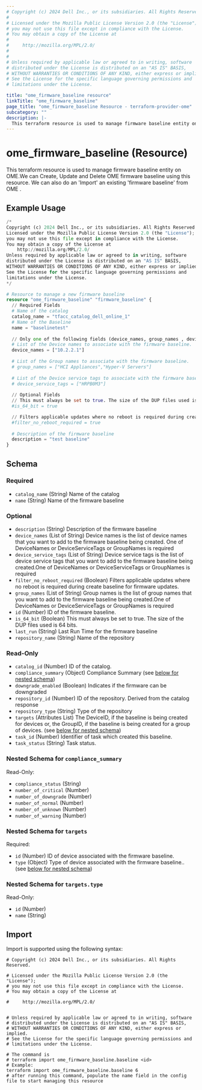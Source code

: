 ```yaml
---
# Copyright (c) 2024 Dell Inc., or its subsidiaries. All Rights Reserved.
# 
# Licensed under the Mozilla Public License Version 2.0 (the "License");
# you may not use this file except in compliance with the License.
# You may obtain a copy of the License at
# 
#     http://mozilla.org/MPL/2.0/
# 
# 
# Unless required by applicable law or agreed to in writing, software
# distributed under the License is distributed on an "AS IS" BASIS,
# WITHOUT WARRANTIES OR CONDITIONS OF ANY KIND, either express or implied.
# See the License for the specific language governing permissions and
# limitations under the License.

title: "ome_firmware_baseline resource"
linkTitle: "ome_firmware_baseline"
page_title: "ome_firmware_baseline Resource - terraform-provider-ome"
subcategory: ""
description: |-
  This terraform resource is used to manage firmware baseline entity on OME.We can Create, Update and Delete OME firmware baseline using this resource. We can also do an 'Import' an existing 'firmware baseline' from OME .
---
```


# ome_firmware_baseline (Resource)

This terraform resource is used to manage firmware baseline entity on OME.We can Create, Update and Delete OME firmware baseline using this resource. We can also do an 'Import' an existing 'firmware baseline' from OME .

## Example Usage

```terraform
/*
Copyright (c) 2024 Dell Inc., or its subsidiaries. All Rights Reserved.
Licensed under the Mozilla Public License Version 2.0 (the "License");
you may not use this file except in compliance with the License.
You may obtain a copy of the License at
    http://mozilla.org/MPL/2.0/
Unless required by applicable law or agreed to in writing, software
distributed under the License is distributed on an "AS IS" BASIS,
WITHOUT WARRANTIES OR CONDITIONS OF ANY KIND, either express or implied.
See the License for the specific language governing permissions and
limitations under the License.
*/

# Resource to manage a new firmware baseline
resource "ome_firmware_baseline" "firmware_baseline" {
  // Required Fields
  # Name of the catalog
  catalog_name = "tfacc_catalog_dell_online_1"
  # Name of the Baseline
  name = "baselinetest"
  
  // Only one of the following fields (device_names, group_names , device_service_tags) is required
  # List of the Device names to associate with the firmware baseline.
  device_names = ["10.2.2.1"]
  
  # List of the Group names to associate with the firmware baseline.
  # group_names = ["HCI Appliances","Hyper-V Servers"]
  
  # List of the Device service tags to associate with the firmware baseline.
  # device_service_tags = ["HRPB0M3"]
  
  // Optional Fields
  // This must always be set to true. The size of the DUP files used is 64 bits."
  #is_64_bit = true

  // Filters applicable updates where no reboot is required during create baseline for firmware updates. This field is set to false by default.
  #filter_no_reboot_required = true
  
  # Description of the firmware baseline 
  description = "test baseline"
}
```

<!-- schema generated by tfplugindocs -->
## Schema

### Required

- `catalog_name` (String) Name of the catalog
- `name` (String) Name of the firmware baseline

### Optional

- `description` (String) Description of the firmware baseline
- `device_names` (List of String) Device names is the list of device names that you want to add to the firmware baseline being created. One of DeviceNames or DeviceServiceTags or GroupNames is required
- `device_service_tags` (List of String) Device service tags is the list of device service tags that you want to add to the firmware baseline being created.One of DeviceNames or DeviceServiceTags or GroupNames is required
- `filter_no_reboot_required` (Boolean) Filters applicable updates where no reboot is required during create baseline for firmware updates.
- `group_names` (List of String) Group names is the list of group names that you want to add to the firmware baseline being created.One of DeviceNames or DeviceServiceTags or GroupNames is required
- `id` (Number) ID of the firmware baseline.
- `is_64_bit` (Boolean) This must always be set to true. The size of the DUP files used is 64 bits.
- `last_run` (String) Last Run Time for the firmware baseline
- `repository_name` (String) Name of the repository

### Read-Only

- `catalog_id` (Number) ID of the catalog.
- `compliance_summary` (Object) Compliance Summary (see [below for nested schema](#nestedatt--compliance_summary))
- `downgrade_enabled` (Boolean) Indicates if the firmware can be downgraded
- `repository_id` (Number) ID of the repository. Derived from the catalog response
- `repository_type` (String) Type of the repository
- `targets` (Attributes List) The DeviceID, if the baseline is being created for devices or, the GroupID, if the baseline is being created for a group of devices. (see [below for nested schema](#nestedatt--targets))
- `task_id` (Number) Identifier of task which created this baseline.
- `task_status` (String) Task status.

<a id="nestedatt--compliance_summary"></a>
### Nested Schema for `compliance_summary`

Read-Only:

- `compliance_status` (String)
- `number_of_critical` (Number)
- `number_of_downgrade` (Number)
- `number_of_normal` (Number)
- `number_of_unknown` (Number)
- `number_of_warning` (Number)


<a id="nestedatt--targets"></a>
### Nested Schema for `targets`

Required:

- `id` (Number) ID of device associated with the firmware baseline.
- `type` (Object) Type of device associated with the firmware baseline.. (see [below for nested schema](#nestedatt--targets--type))

<a id="nestedatt--targets--type"></a>
### Nested Schema for `targets.type`

Read-Only:

- `id` (Number)
- `name` (String)

## Import

Import is supported using the following syntax:

```shell
# Copyright (c) 2024 Dell Inc., or its subsidiaries. All Rights Reserved.

# Licensed under the Mozilla Public License Version 2.0 (the "License");
# you may not use this file except in compliance with the License.
# You may obtain a copy of the License at

#     http://mozilla.org/MPL/2.0/


# Unless required by applicable law or agreed to in writing, software
# distributed under the License is distributed on an "AS IS" BASIS,
# WITHOUT WARRANTIES OR CONDITIONS OF ANY KIND, either express or implied.
# See the License for the specific language governing permissions and
# limitations under the License.

# The command is
# terraform import ome_firmware_baseline.baseline <id>
# Example:
terraform import ome_firmware_baseline.baseline 6
# after running this command, populate the name field in the config file to start managing this resource
```